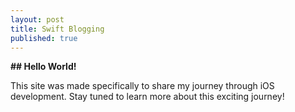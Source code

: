 ```yaml
---
layout: post
title: Swift Blogging
published: true
---
```


**## Hello World!**

This site was made specifically to share my journey through iOS development.  Stay tuned to learn more about this exciting journey!
